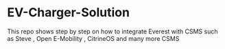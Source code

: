 # EV-Charger-Solution
This repo shows step by step on how to integrate Everest with CSMS such as Steve , Open E-Mobility , CitrineOS and many more CSMS
